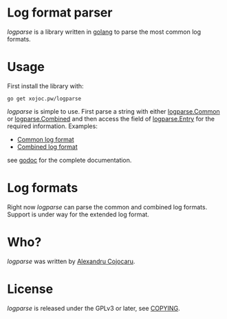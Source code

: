 # Log format parser
*logparse* is a library written in [golang](http://golang.org) to parse the most common log formats.

# Usage
First install the library with:
```
go get xojoc.pw/logparse
```
*logparse* is simple to use. First parse a string with either [logparse.Common](http://godoc.org/xojoc.pw/logparse#Common) or [logparse.Combined](http://godoc.org/xojoc.pw/logparse#Combined) and then access the field of [logparse.Entry](http://godoc.org/xojoc.pw/logparse#Entry) for the required information. Examples:
 * [Common log format](http://godoc.org/xojoc.pw/logparse#example-Common)
 * [Combined log format](http://godoc.org/xojoc.pw/logparse#example-Combined)

see [godoc](http://godoc.org/xojoc.pw/logparse) for the complete documentation.

# Log formats
Right now *logparse* can parse the common and combined log formats. Support is under way for the extended log format.

# Who?
*logparse* was written by [Alexandru Cojocaru](http://xojoc.pw).

# License
*logparse* is released under the GPLv3 or later, see [COPYING](COPYING).
